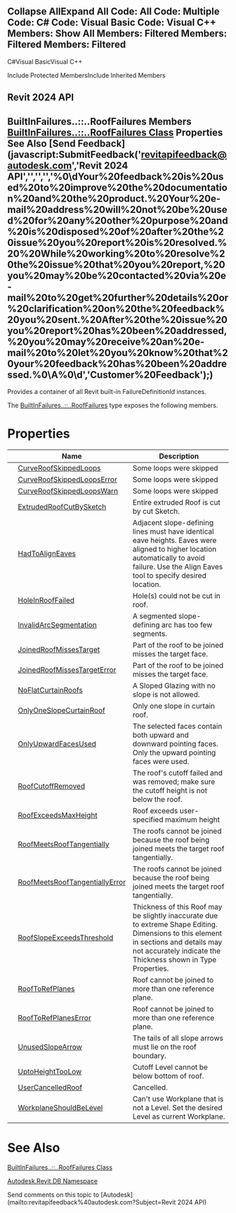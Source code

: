 ﻿

Collapse AllExpand All Code: All Code: Multiple Code: C# Code: Visual Basic Code: Visual C++  Members: Show All Members: Filtered Members: Filtered Members: Filtered   
---  
  
C#Visual BasicVisual C++

Include Protected MembersInclude Inherited Members

Revit 2024 API  
---  
BuiltInFailures..::..RoofFailures Members  
[BuiltInFailures..::..RoofFailures Class](606c95ae-28f6-1529-2184-6dd4e9bedf20.md) Properties See Also [Send Feedback](javascript:SubmitFeedback\('revitapifeedback@autodesk.com','Revit 2024 API','','','','%0\\dYour%20feedback%20is%20used%20to%20improve%20the%20documentation%20and%20the%20product.%20Your%20e-mail%20address%20will%20not%20be%20used%20for%20any%20other%20purpose%20and%20is%20disposed%20of%20after%20the%20issue%20you%20report%20is%20resolved.%20%20While%20working%20to%20resolve%20the%20issue%20that%20you%20report,%20you%20may%20be%20contacted%20via%20e-mail%20to%20get%20further%20details%20or%20clarification%20on%20the%20feedback%20you%20sent.%20After%20the%20issue%20you%20report%20has%20been%20addressed,%20you%20may%20receive%20an%20e-mail%20to%20let%20you%20know%20that%20your%20feedback%20has%20been%20addressed.%0\\A%0\\d','Customer%20Feedback'\);)  
---  
  
Provides a container of all Revit built-in FailureDefinitionId instances.

The [BuiltInFailures..::..RoofFailures](606c95ae-28f6-1529-2184-6dd4e9bedf20.md) type exposes the following members.

# Properties

|  | Name | Description |
| --- | --- | --- |
|  | [CurveRoofSkippedLoops](1fc00d18-231a-ec1c-cf79-d7b10d85bfc9.md) | Some loops were skipped |
|  | [CurveRoofSkippedLoopsError](7afc334d-334d-1969-6db8-7a6a83a14947.md) | Some loops were skipped |
|  | [CurveRoofSkippedLoopsWarn](bfc94904-f852-cafd-68dd-7a04c2337204.md) | Some loops were skipped |
|  | [ExtrudedRoofCutBySketch](b5793502-a8c3-298c-1b41-7c80ed213cf3.md) | Entire extruded Roof is cut by cut Sketch. |
|  | [HadToAlignEaves](22f5fae5-1688-fb44-ef5e-8d4eed1f0fd3.md) | Adjacent slope-defining lines must have identical eave heights. Eaves were aligned to higher location automatically to avoid failure. Use the Align Eaves tool to specify desired location. |
|  | [HoleInRoofFailed](94c9ec8a-0b02-8add-5612-9e027b48d355.md) | Hole(s) could not be cut in roof. |
|  | [InvalidArcSegmentation](771039ef-e02f-79a5-be21-c68c26ef38f5.md) | A segmented slope-defining arc has too few segments. |
|  | [JoinedRoofMissesTarget](8f54628a-2f57-361b-3428-91fd6ddf7f8d.md) | Part of the roof to be joined misses the target face. |
|  | [JoinedRoofMissesTargetError](d909f8d2-33e0-6a5c-2ee3-f1d8044db819.md) | Part of the roof to be joined misses the target face. |
|  | [NoFlatCurtainRoofs](e402ca4f-d3c9-dbca-5cf7-c85d12ab6061.md) | A Sloped Glazing with no slope is not allowed. |
|  | [OnlyOneSlopeCurtainRoof](c1d9a99c-0953-bfca-88ea-f57e9623f824.md) | Only one slope in curtain roof. |
|  | [OnlyUpwardFacesUsed](12fee65b-1d68-8c15-4a41-a83137a545e7.md) | The selected faces contain both upward and downward pointing faces. Only the upward pointing faces were used. |
|  | [RoofCutoffRemoved](4098ccb1-8319-2ca9-ce95-923220efa736.md) | The roof's cutoff failed and was removed; make sure the cutoff height is not below the roof. |
|  | [RoofExceedsMaxHeight](7d921641-763b-6e3b-3063-fffe91023797.md) | Roof exceeds user-specified maximum height |
|  | [RoofMeetsRoofTangentially](8f3fcaa2-0376-86ae-234b-5a052fc629b9.md) | The roofs cannot be joined because the roof being joined meets the target roof tangentially. |
|  | [RoofMeetsRoofTangentiallyError](0d627ee2-ee2a-199d-90c9-dc0afca3bf94.md) | The roofs cannot be joined because the roof being joined meets the target roof tangentially. |
|  | [RoofSlopeExceedsThreshold](d6549811-2c3b-c8da-a7f5-5fd4ef21d012.md) | Thickness of this Roof may be slightly inaccurate due to extreme Shape Editing. Dimensions to this element in sections and details may not accurately indicate the Thickness shown in Type Properties. |
|  | [RoofToRefPlanes](6e2ffbde-bf0b-67fe-9208-eb771a06d155.md) | Roof cannot be joined to more than one reference plane. |
|  | [RoofToRefPlanesError](e602ac7a-bc1b-53ab-de94-99e9840300c5.md) | Roof cannot be joined to more than one reference plane. |
|  | [UnusedSlopeArrow](a5a61aea-455f-eb3d-bdea-4eb76ccf3f12.md) | The tails of all slope arrows must lie on the roof boundary. |
|  | [UptoHeightTooLow](6dda3c9b-ec2f-5a41-4aca-43288dce2f33.md) | Cutoff Level cannot be below bottom of roof. |
|  | [UserCancelledRoof](598c487f-914e-c98a-5466-312058ab4f23.md) | Cancelled. |
|  | [WorkplaneShouldBeLevel](e5bc1141-1a56-4bce-a3f7-02c2968d1a18.md) | Can't use Workplane that is not a Level. Set the desired Level as current Workplane. |
  
# See Also

[BuiltInFailures..::..RoofFailures Class](606c95ae-28f6-1529-2184-6dd4e9bedf20.md)

[Autodesk.Revit.DB Namespace](87546ba7-461b-c646-cbb1-2cb8f5bff8b2.md)

Send comments on this topic to [Autodesk](mailto:revitapifeedback%40autodesk.com?Subject=Revit 2024 API)